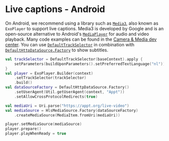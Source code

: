 # Live captions - Android

On Android, we recommend using a library such as [`Media3`](https://github.com/androidx/media), also known as `ExoPlayer` to support live captions. Media3 is developed by Google and is an open-source alternative to Android's [`MediaPlayer`](https://developer.android.com/reference/android/media/MediaPlayer) for audio and video playback. Many code examples can be found in the [Camera & Media dev center](https://developer.android.com/media). You can use [`DefaultTrackSelector`](https://developer.android.com/reference/kotlin/androidx/media3/exoplayer/trackselection/DefaultTrackSelector) in combination with [`DefaultHttpDataSource.Factory`](https://developer.android.com/reference/androidx/media3/datasource/DefaultHttpDataSource.Factory) to show subtitles.

```kotlin
val trackSelector = DefaultTrackSelector(baseContext).apply {
    setParameters(buildUponParameters().setPreferredTextLanguage("nl"))
}
val player = ExoPlayer.Builder(context)
    .setTrackSelector(trackSelector)
    .build()
val dataSourceFactory = DefaultHttpDataSource.Factory()
    .setUserAgent(Util.getUserAgent(context, "Appt"))
    .setAllowCrossProtocolRedirects(true)

val mediaUri = Uri.parse("https://appt.org/live-video")
val mediaSource = HlsMediaSource.Factory(dataSourceFactory)
    .createMediaSource(MediaItem.fromUri(mediaUri))

player.setMediaSource(mediaSource)
player.prepare()
player.playWhenReady = true
```
